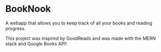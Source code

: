# BookNook

A webapp that allows you to keep track of all your books and reading progress. 

This project was inspired by GoodReads and was made with the MERN stack and Google Books API!